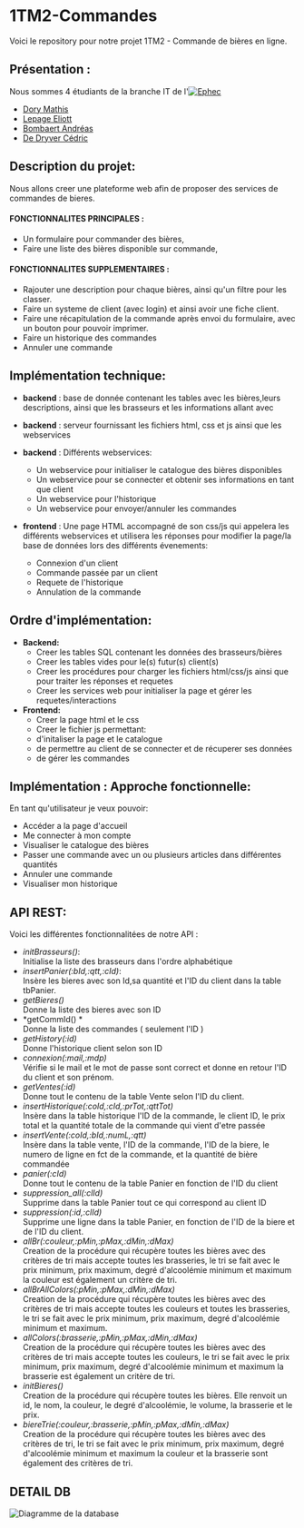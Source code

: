 # 1TM2-Commandes
Voici le repository pour notre projet 1TM2 - Commande de bières en ligne.

## Présentation :
Nous sommes 4 étudiants de la branche IT de l'[![Ephec](https://i.imgur.com/rnFtoBv.png)](https://www.ephec.be/)
* [Dory Mathis](https://github.com/Mathis-Dory)
* [Lepage Eliott](https://github.com/Eliott-Lepage)
* [Bombaert Andréas](https://github.com/Andreas-Bombaert)
* [De Dryver Cédric](https://github.com/DeDryverC)

## Description du projet:
Nous allons creer une plateforme web afin de proposer des services de commandes de bieres.

#### **FONCTIONNALITES PRINCIPALES :**
  * Un formulaire pour commander des bières,
  * Faire une liste des bières disponible sur commande,

#### **FONCTIONNALITES SUPPLEMENTAIRES :**
  * Rajouter une description pour chaque bières, ainsi qu'un filtre pour les classer.
  * Faire un systeme de client (avec login) et ainsi avoir une fiche client.
  * Faire une récapitulation de la commande après envoi du formulaire, avec un bouton pour pouvoir imprimer.
  * Faire un historique des commandes
  * Annuler une commande

## Implémentation technique:
* **backend** : base de donnée contenant les tables avec les bières,leurs descriptions, 
      ainsi que les brasseurs et les informations allant avec
      
* **backend** : serveur fournissant les fichiers html, css et js ainsi que les webservices

* **backend** : Différents webservices:

  * Un webservice pour initialiser le catalogue des bières disponibles
  * Un webservice pour se connecter et obtenir ses informations en tant que client 
  * Un webservice pour l'historique
  * Un webservice pour envoyer/annuler les commandes
  
* **frontend** : Une page HTML accompagné de son css/js qui appelera les différents webservices et utilisera les réponses pour modifier la page/la base de données lors des différents évenements:
  * Connexion d'un client
  * Commande passée par un client
  * Requete de l'historique
  * Annulation de la commande

## Ordre d'implémentation:

* **Backend:**
  * Creer les tables SQL contenant les données des brasseurs/bières
  * Creer les tables vides pour le(s) futur(s) client(s)
  * Creer les procédures pour charger les fichiers html/css/js ainsi que pour traiter les réponses et requetes
  * Creer les services web pour initialiser la page et gérer les requetes/interactions
* **Frontend:**
  * Creer la page html et le css
  * Creer le fichier js permettant:
  * d'initaliser la page et le catalogue
  * de permettre au client de se connecter et de récuperer ses données
  * de gérer les commandes  
           
## Implémentation : Approche fonctionnelle:
En tant qu'utilisateur je veux pouvoir:
   * Accéder a la page d'accueil
   * Me connecter à mon compte
   * Visualiser le catalogue des bières
   * Passer une commande avec un ou plusieurs articles dans différentes quantités
   * Annuler une commande
   * Visualiser mon historique
   
   
 ## API REST:
 Voici les différentes fonctionnalitées de notre API :
   * *initBrasseurs()*:  
   Initialise la liste des brasseurs dans l'ordre alphabétique
   * *insertPanier(:bId,:qtt,:cId)*:  
   Insère les bieres avec son Id,sa quantité et l'ID du client dans la table tbPanier.
   * *getBieres()*  
   Donne la liste des bieres avec son ID
   * *getCommId() *   
      Donne la liste des commandes ( seulement l'ID )
   * *getHistory(:id)*  
      Donne l'historique client selon son ID
   * *connexion(:mail,:mdp)*  
      Vérifie si le mail et le mot de passe sont correct et donne en retour l'ID du client et son prénom.
   * *getVentes(:id)*  
      Donne tout le contenu de la table Vente selon l'ID du client.
   * *insertHistorique(:coId,:cId,:prTot,:qttTot)*  
      Insère dans la table historique l'ID de la commande, le client ID, le prix total et la quantité totale de la commande qui vient d'etre passée
   * *insertVente(:coId,:bId,:numL,:qtt)*  
      Insère dans la table vente, l'ID de la commande, l'ID de la biere, le numero de ligne en fct de la commande, et la quantité de bière commandée
   * *panier(:cId)*  
   Donne tout le contenu de la table Panier en fonction de l'ID du client
   * *suppression_all(:clId)*  
      Supprime dans la table Panier tout ce qui correspond au client ID
   * *suppression(:id,:clId)*  
      Supprime une ligne dans la table Panier, en fonction de l'ID de la biere et de l'ID du client.
   * *allBr(:couleur,:pMin,:pMax,:dMin,:dMax)*  
      Creation de la procédure qui récupère toutes les bières avec des critères de tri mais accepte toutes les brasseries, 
le tri se fait avec le prix minimum, prix maximum, degré d'alcoolémie minimum et maximum la couleur est également un critère de tri.
   * *allBrAllColors(:pMin,:pMax,:dMin,:dMax)*  
     Creation de la procédure qui récupère toutes les bières avec des critères de tri mais accepte toutes les couleurs et toutes les brasseries, 
le tri se fait avec le prix minimum, prix maximum, degré d'alcoolémie minimum et maximum.
   * *allColors(:brasserie,:pMin,:pMax,:dMin,:dMax)*  
     Creation de la procédure qui récupère toutes les bières avec des critères de tri mais accepte toutes les couleurs, 
le tri se fait avec le prix minimum, prix maximum, degré d'alcoolémie minimum et maximum la brasserie est également un critère de tri.
   * *initBieres()*  
     Creation de la procédure qui récupère toutes les bières. Elle renvoit un id, le nom, la couleur, le degré d'alcoolémie, le volume, la brasserie et le prix.
   * *biereTrie(:couleur,:brasserie,:pMin,:pMax,:dMin,:dMax)*  
    Creation de la procédure qui récupère toutes les bières avec des critères de tri, 
le tri se fait avec le prix minimum, prix maximum, degré d'alcoolémie minimum et maximum la couleur et la brasserie sont également des critères de tri.
    
    
## DETAIL DB
![Diagramme de la database](https://i.imgur.com/m8k606a.png)
